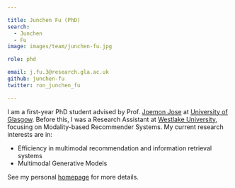 ```yaml
---

title: Junchen Fu (PhD)
search:
  - Junchen
  - Fu
image: images/team/junchen-fu.jpg

role: phd

email: j.fu.3@research.gla.ac.uk
github: junchen-fu
twitter: ron_junchen_fu

---
```


I am a first-year PhD student advised by Prof. [Joemon Jose](https://www.gla.ac.uk/schools/computing/staff/joemonjose/) at [University of Glasgow](https://www.gla.ac.uk/). Before this, I was a Research Assistant at [Westlake University](https://en.westlake.edu.cn/), focusing on Modality-based Recommender Systems. My current research interests are in:

- Efficiency in multimodal recommendation and information retrieval systems
- Multimodal Generative Models

See my personal [homepage](https://junchen-fu.github.io/) for more details.